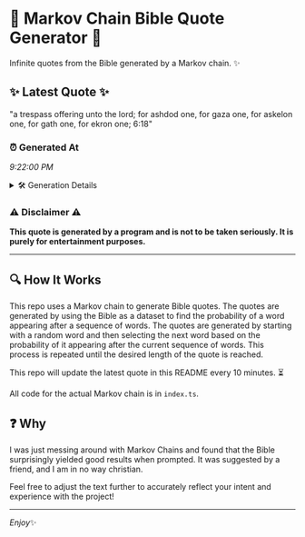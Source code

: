 # 📖 Markov Chain Bible Quote Generator 📖

Infinite quotes from the Bible generated by a Markov chain. ✨

## ✨ Latest Quote ✨
"a trespass offering unto the lord; for ashdod one, for gaza one, for askelon one, for gath one, for ekron one; 6:18"

### ⏰ Generated At
*9:22:00 PM*

<details>
    <summary>🛠️ Generation Details</summary>
    <p>
        <strong>🌱 Seed:</strong> a<br>
        <strong>🔄 Iterations:</strong> 21<br>
        <strong>📜 Context History:</strong><br>[ a ]: trespass<br>[ a, trespass ]: offering<br>[ a, trespass, offering ]: unto<br>[ a, trespass, offering, unto ]: the<br>[ a, trespass, offering, unto, the ]: lord;<br>[ a, trespass, offering, unto, the, lord; ]: for<br>[ trespass, offering, unto, the, lord;, for ]: ashdod<br>[ offering, unto, the, lord;, for, ashdod ]: one,<br>[ unto, the, lord;, for, ashdod, one, ]: for<br>[ the, lord;, for, ashdod, one,, for ]: gaza<br>[ lord;, for, ashdod, one,, for, gaza ]: one,<br>[ for, ashdod, one,, for, gaza, one, ]: for<br>[ ashdod, one,, for, gaza, one,, for ]: askelon<br>[ one,, for, gaza, one,, for, askelon ]: one,<br>[ for, gaza, one,, for, askelon, one, ]: for<br>[ gaza, one,, for, askelon, one,, for ]: gath<br>[ one,, for, askelon, one,, for, gath ]: one,<br>[ for, askelon, one,, for, gath, one, ]: for<br>[ askelon, one,, for, gath, one,, for ]: ekron<br>[ one,, for, gath, one,, for, ekron ]: one;<br>[ for, gath, one,, for, ekron, one; ]: 6:18<br>
    </p>
</details>

### ⚠️ Disclaimer ⚠️
**This quote is generated by a program and is not to be taken seriously. It is purely for entertainment purposes.**

---

## 🔍 How It Works

This repo uses a Markov chain to generate Bible quotes. The quotes are generated by using the Bible as a dataset to find the probability of a word appearing after a sequence of words. The quotes are generated by starting with a random word and then selecting the next word based on the probability of it appearing after the current sequence of words. This process is repeated until the desired length of the quote is reached.

This repo will update the latest quote in this README every 10 minutes. ⏳

All code for the actual Markov chain is in `index.ts`.

## ❓ Why

I was just messing around with Markov Chains and found that the Bible surprisingly yielded good results when prompted. 
It was suggested by a friend, and I am in no way christian.

Feel free to adjust the text further to accurately reflect your intent and experience with the project!

---

*Enjoy*✨
